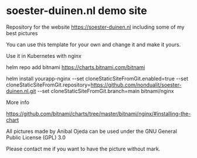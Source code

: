 # soester-duinen.nl demo site
Repository for the website https://soester-duinen.nl including some of my best pictures

You can use this  template for your own and change it and make it yours.

Use it in Kubernetes with nginx

helm repo add bitnami https://charts.bitnami.com/bitnami

helm install  yourapp-nginx --set cloneStaticSiteFromGit.enabled=true --set cloneStaticSiteFromGit.repository=https://github.com/nondualit/soester-duinen.nl.git --set cloneStaticSiteFromGit.branch=main bitnami/nginx

More info

https://github.com/bitnami/charts/tree/master/bitnami/nginx/#installing-the-chart

All pictures made by Anibal Ojeda can be used under the GNU General Public License (GPL) 3.0

Please contact me if you want to have the picture without mark.
